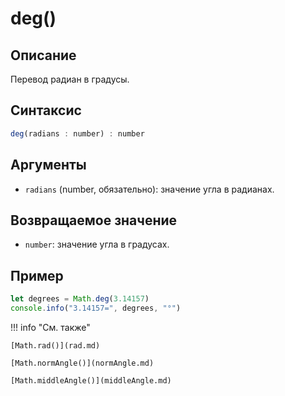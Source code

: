 # deg()

## Описание
Перевод радиан в градусы.

## Синтаксис
```javascript
deg(radians : number) : number
``` 

## Аргументы
- `radians` (number, обязательно): значение угла в радианах.

## Возвращаемое значение
- `number`: значение угла в градусах.

## Пример
``` javascript linenums="1"
let degrees = Math.deg(3.14157)
console.info("3.14157=", degrees, "°")
``` 

!!! info "См. также"

    [Math.rad()](rad.md)

    [Math.normAngle()](normAngle.md)

    [Math.middleAngle()](middleAngle.md)

